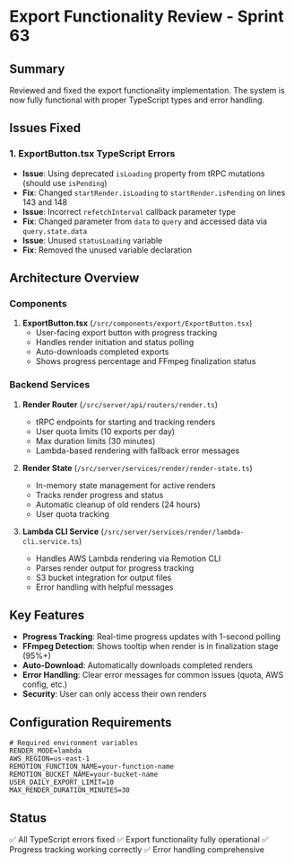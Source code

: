 # Export Functionality Review - Sprint 63

## Summary
Reviewed and fixed the export functionality implementation. The system is now fully functional with proper TypeScript types and error handling.

## Issues Fixed

### 1. ExportButton.tsx TypeScript Errors
- **Issue**: Using deprecated `isLoading` property from tRPC mutations (should use `isPending`)
- **Fix**: Changed `startRender.isLoading` to `startRender.isPending` on lines 143 and 148
- **Issue**: Incorrect `refetchInterval` callback parameter type
- **Fix**: Changed parameter from `data` to `query` and accessed data via `query.state.data`
- **Issue**: Unused `statusLoading` variable
- **Fix**: Removed the unused variable declaration

## Architecture Overview

### Components
1. **ExportButton.tsx** (`/src/components/export/ExportButton.tsx`)
   - User-facing export button with progress tracking
   - Handles render initiation and status polling
   - Auto-downloads completed exports
   - Shows progress percentage and FFmpeg finalization status

### Backend Services
1. **Render Router** (`/src/server/api/routers/render.ts`)
   - tRPC endpoints for starting and tracking renders
   - User quota limits (10 exports per day)
   - Max duration limits (30 minutes)
   - Lambda-based rendering with fallback error messages

2. **Render State** (`/src/server/services/render/render-state.ts`)
   - In-memory state management for active renders
   - Tracks render progress and status
   - Automatic cleanup of old renders (24 hours)
   - User quota tracking

3. **Lambda CLI Service** (`/src/server/services/render/lambda-cli.service.ts`)
   - Handles AWS Lambda rendering via Remotion CLI
   - Parses render output for progress tracking
   - S3 bucket integration for output files
   - Error handling with helpful messages

## Key Features
- **Progress Tracking**: Real-time progress updates with 1-second polling
- **FFmpeg Detection**: Shows tooltip when render is in finalization stage (95%+)
- **Auto-Download**: Automatically downloads completed renders
- **Error Handling**: Clear error messages for common issues (quota, AWS config, etc.)
- **Security**: User can only access their own renders

## Configuration Requirements
```env
# Required environment variables
RENDER_MODE=lambda
AWS_REGION=us-east-1
REMOTION_FUNCTION_NAME=your-function-name
REMOTION_BUCKET_NAME=your-bucket-name
USER_DAILY_EXPORT_LIMIT=10
MAX_RENDER_DURATION_MINUTES=30
```

## Status
✅ All TypeScript errors fixed
✅ Export functionality fully operational
✅ Progress tracking working correctly
✅ Error handling comprehensive
